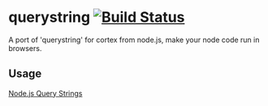 # querystring [![Build Status](https://travis-ci.org/cortex-packages/browser-querystring.png?branch=master)](https://travis-ci.org/cortex-packages/browser-querystring)

A port of 'querystring' for cortex from node.js, make your node code run in browsers.

## Usage

[Node.js Query Strings](http://nodejs.org/api/querystring.html)
